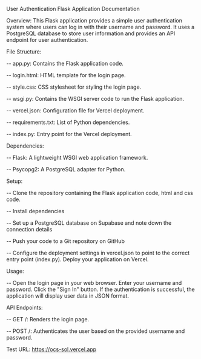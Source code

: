 User Authentication Flask Application Documentation

Overview: 
This Flask application provides a simple user authentication system where users can log in with their username and password. It uses a PostgreSQL database to store user information and provides an API endpoint for user authentication.

File Structure:

-- app.py: Contains the Flask application code.

-- login.html: HTML template for the login page.

-- style.css: CSS stylesheet for styling the login page.

-- wsgi.py: Contains the WSGI server code to run the Flask application.

-- vercel.json: Configuration file for Vercel deployment.

-- requirements.txt: List of Python dependencies.

-- index.py: Entry point for the Vercel deployment.

Dependencies:

-- Flask: A lightweight WSGI web application framework.

-- Psycopg2: A PostgreSQL adapter for Python.

Setup:

-- Clone the repository containing the Flask application code, html and css code.

-- Install dependencies

-- Set up a PostgreSQL database on Supabase and note down the connection details 

-- Push your code to a Git repository on GitHub

-- Configure the deployment settings in vercel.json to point to the correct entry point (index.py). Deploy your application on Vercel.

Usage:

-- Open the login page in your web browser. Enter your username and password. Click the "Sign In" button. If the authentication is successful, the application will display user data in JSON format.

API Endpoints:

-- GET /: Renders the login page.

-- POST /: Authenticates the user based on the provided username and password.

Test URL: https://ocs-sol.vercel.app


